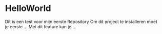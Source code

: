 # HelloWorld
Dit is een test voor mijn eerste Repository
Om dit project te installeren moet je eerste....
Met dit feature kan je ...
